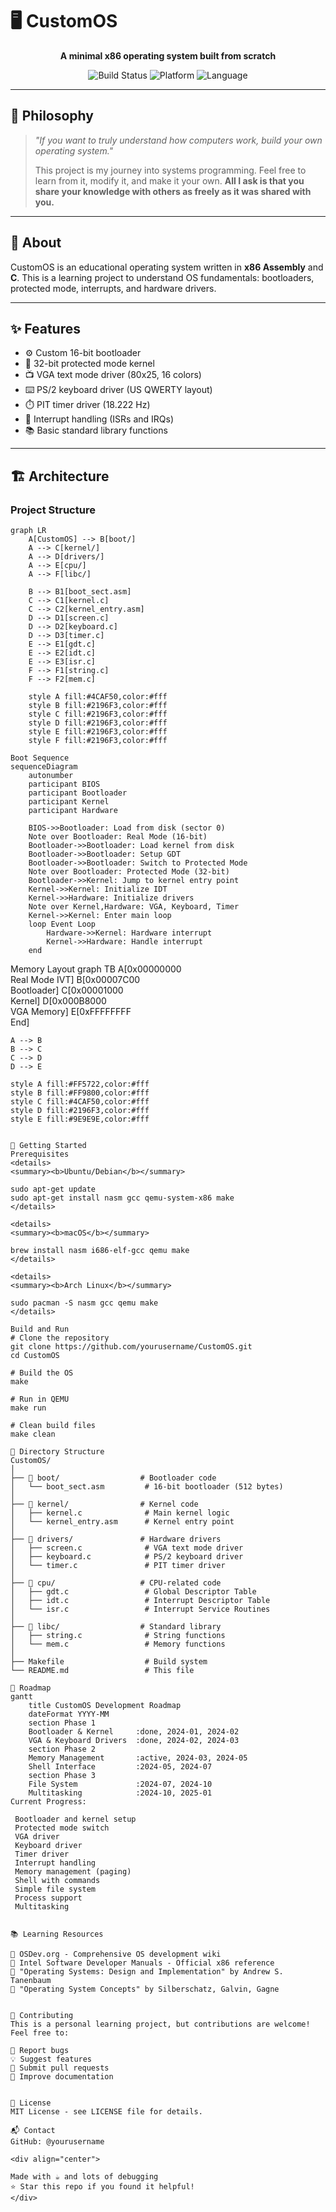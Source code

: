 # 🖥️ CustomOS

<div align="center">

**A minimal x86 operating system built from scratch**

![Build Status](https://img.shields.io/badge/build-passing-brightgreen)
![Platform](https://img.shields.io/badge/platform-x86-blue)
![Language](https://img.shields.io/badge/language-C%20%7C%20Assembly-orange)

</div>

---

## 💭 Philosophy

> *"If you want to truly understand how computers work, build your own operating system."*
> 
> This project is my journey into systems programming. Feel free to learn from it, modify it, and make it your own. **All I ask is that you share your knowledge with others as freely as it was shared with you.**

---

## 📖 About

CustomOS is an educational operating system written in **x86 Assembly** and **C**. This is a learning project to understand OS fundamentals: bootloaders, protected mode, interrupts, and hardware drivers.

---

## ✨ Features

- ⚙️ Custom 16-bit bootloader
- 🚀 32-bit protected mode kernel
- 📺 VGA text mode driver (80x25, 16 colors)
- ⌨️ PS/2 keyboard driver (US QWERTY layout)
- ⏱️ PIT timer driver (18.222 Hz)
- 🔔 Interrupt handling (ISRs and IRQs)
- 📚 Basic standard library functions

---

## 🏗️ Architecture

### Project Structure

```mermaid
graph LR
    A[CustomOS] --> B[boot/]
    A --> C[kernel/]
    A --> D[drivers/]
    A --> E[cpu/]
    A --> F[libc/]
    
    B --> B1[boot_sect.asm]
    C --> C1[kernel.c]
    C --> C2[kernel_entry.asm]
    D --> D1[screen.c]
    D --> D2[keyboard.c]
    D --> D3[timer.c]
    E --> E1[gdt.c]
    E --> E2[idt.c]
    E --> E3[isr.c]
    F --> F1[string.c]
    F --> F2[mem.c]

    style A fill:#4CAF50,color:#fff
    style B fill:#2196F3,color:#fff
    style C fill:#2196F3,color:#fff
    style D fill:#2196F3,color:#fff
    style E fill:#2196F3,color:#fff
    style F fill:#2196F3,color:#fff

```
```mermaid
Boot Sequence
sequenceDiagram
    autonumber
    participant BIOS
    participant Bootloader
    participant Kernel
    participant Hardware
    
    BIOS->>Bootloader: Load from disk (sector 0)
    Note over Bootloader: Real Mode (16-bit)
    Bootloader->>Bootloader: Load kernel from disk
    Bootloader->>Bootloader: Setup GDT
    Bootloader->>Bootloader: Switch to Protected Mode
    Note over Bootloader: Protected Mode (32-bit)
    Bootloader->>Kernel: Jump to kernel entry point
    Kernel->>Kernel: Initialize IDT
    Kernel->>Hardware: Initialize drivers
    Note over Kernel,Hardware: VGA, Keyboard, Timer
    Kernel->>Kernel: Enter main loop
    loop Event Loop
        Hardware->>Kernel: Hardware interrupt
        Kernel->>Hardware: Handle interrupt
    end
```
Memory Layout
graph TB
    A[0x00000000<br/>Real Mode IVT]
    B[0x00007C00<br/>Bootloader]
    C[0x00001000<br/>Kernel]
    D[0x000B8000<br/>VGA Memory]
    E[0xFFFFFFFF<br/>End]
    
    A --> B
    B --> C
    C --> D
    D --> E
    
    style A fill:#FF5722,color:#fff
    style B fill:#FF9800,color:#fff
    style C fill:#4CAF50,color:#fff
    style D fill:#2196F3,color:#fff
    style E fill:#9E9E9E,color:#fff
```

🚀 Getting Started
Prerequisites
<details>
<summary><b>Ubuntu/Debian</b></summary>

sudo apt-get update
sudo apt-get install nasm gcc qemu-system-x86 make
</details>

<details>
<summary><b>macOS</b></summary>

brew install nasm i686-elf-gcc qemu make
</details>

<details>
<summary><b>Arch Linux</b></summary>

sudo pacman -S nasm gcc qemu make
</details>

Build and Run
# Clone the repository
git clone https://github.com/yourusername/CustomOS.git
cd CustomOS

# Build the OS
make

# Run in QEMU
make run

# Clean build files
make clean

📂 Directory Structure
CustomOS/
│
├── 📁 boot/                  # Bootloader code
│   └── boot_sect.asm         # 16-bit bootloader (512 bytes)
│
├── 📁 kernel/                # Kernel code
│   ├── kernel.c              # Main kernel logic
│   └── kernel_entry.asm      # Kernel entry point
│
├── 📁 drivers/               # Hardware drivers
│   ├── screen.c              # VGA text mode driver
│   ├── keyboard.c            # PS/2 keyboard driver
│   └── timer.c               # PIT timer driver
│
├── 📁 cpu/                   # CPU-related code
│   ├── gdt.c                 # Global Descriptor Table
│   ├── idt.c                 # Interrupt Descriptor Table
│   └── isr.c                 # Interrupt Service Routines
│
├── 📁 libc/                  # Standard library
│   ├── string.c              # String functions
│   └── mem.c                 # Memory functions
│
├── Makefile                  # Build system
└── README.md                 # This file

🎯 Roadmap
gantt
    title CustomOS Development Roadmap
    dateFormat YYYY-MM
    section Phase 1
    Bootloader & Kernel     :done, 2024-01, 2024-02
    VGA & Keyboard Drivers  :done, 2024-02, 2024-03
    section Phase 2
    Memory Management       :active, 2024-03, 2024-05
    Shell Interface         :2024-05, 2024-07
    section Phase 3
    File System             :2024-07, 2024-10
    Multitasking            :2024-10, 2025-01
Current Progress:

 Bootloader and kernel setup
 Protected mode switch
 VGA driver
 Keyboard driver
 Timer driver
 Interrupt handling
 Memory management (paging)
 Shell with commands
 Simple file system
 Process support
 Multitasking


📚 Learning Resources

📖 OSDev.org - Comprehensive OS development wiki
📘 Intel Software Developer Manuals - Official x86 reference
📕 "Operating Systems: Design and Implementation" by Andrew S. Tanenbaum
📙 "Operating System Concepts" by Silberschatz, Galvin, Gagne


🤝 Contributing
This is a personal learning project, but contributions are welcome! 
Feel free to:

🐛 Report bugs
💡 Suggest features
🔧 Submit pull requests
📖 Improve documentation


📄 License
MIT License - see LICENSE file for details.

📬 Contact
GitHub: @yourusername

<div align="center">

Made with ☕ and lots of debugging
⭐ Star this repo if you found it helpful!
</div>
```
